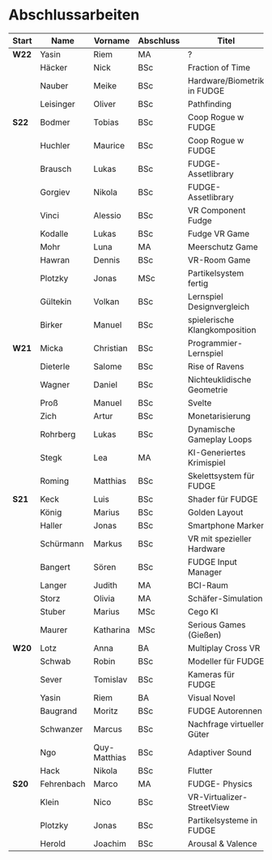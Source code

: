 # Abschlussarbeiten

| Start   | Name       | Vorname      | Abschluss | Titel                         | Z |
|---------|------------|--------------|-----------|-------------------------------|---|
| **W22** | Yasin      | Riem         | MA        | ?                             |   |
|         | Häcker     | Nick         | BSc       | Fraction of Time              |   |
|         | Nauber     | Meike        | BSc       | Hardware/Biometrik in FUDGE   |   |
|         | Leisinger  | Oliver       | BSc       | Pathfinding                   |   |
| **S22** | Bodmer     | Tobias       | BSc       | Coop Rogue w FUDGE            |   |
|         | Huchler    | Maurice      | BSc       | Coop Rogue w FUDGE            |   |
|         | Brausch    | Lukas        | BSc       | FUDGE-Assetlibrary            |   |
|         | Gorgiev    | Nikola       | BSc       | FUDGE-Assetlibrary            |   |
|         | Vinci      | Alessio      | BSc       | VR Component Fudge            |   |
|         | Kodalle    | Lukas        | BSc       | Fudge VR Game                 |   |
|         | Mohr       | Luna         | MA        | Meerschutz Game               |   |
|         | Hawran     | Dennis       | BSc       | VR-Room Game                  |   |
|         | Plotzky    | Jonas        | MSc       | Partikelsystem fertig         |   |
|         | Gültekin   | Volkan       | BSc       | Lernspiel Designvergleich     | X |
|         | Birker     | Manuel       | BSc       | spielerische Klangkomposition | X |
| **W21** | Micka      | Christian    | BSc       | Programmier-Lernspiel         |   |
|         | Dieterle   | Salome       | BSc       | Rise of Ravens                |   |
|         | Wagner     | Daniel       | BSc       | Nichteuklidische Geometrie    |   |
|         | Proß       | Manuel       | BSc       | Svelte                        | X |
|         | Zich       | Artur        | BSc       | Monetarisierung               | X |
|         | Rohrberg   | Lukas        | BSc       | Dynamische Gameplay Loops     |   |
|         | Stegk      | Lea          | MA        | KI-Generiertes Krimispiel     |   |
|         | Roming     | Matthias     | BSc       | Skelettsystem für FUDGE       |   |
| **S21** | Keck       | Luis         | BSc       | Shader für FUDGE              |   |
|         | König      | Marius       | BSc       | Golden Layout                 |   |
|         | Haller     | Jonas        | BSc       | Smartphone Marker             |   |
|         | Schürmann  | Markus       | BSc       | VR mit spezieller Hardware    |   |
|         | Bangert    | Sören        | BSc       | FUDGE Input Manager           |   |
|         | Langer     | Judith       | MA        | BCI-Raum                      |   |
|         | Storz      | Olivia       | MA        | Schäfer-Simulation            |   |
|         | Stuber     | Marius       | MSc       | Cego KI                       | x |
|         | Maurer     | Katharina    | MSc       | Serious Games (Gießen)        | x |
| **W20** | Lotz       | Anna         | BA        | Multiplay Cross VR            |   |
|         | Schwab     | Robin        | BSc       | Modeller für FUDGE            |   |
|         | Sever      | Tomislav     | BSc       | Kameras für FUDGE             |   |
|         | Yasin      | Riem         | BA        | Visual Novel                  |   |
|         | Baugrand   | Moritz       | BSc       | FUDGE Autorennen              |   |
|         | Schwanzer  | Marcus       | BSc       | Nachfrage virtueller Güter    | x |
|         | Ngo        | Quy-Matthias | BSc       | Adaptiver Sound               | x |
|         | Hack       | Nikola       | BSc       | Flutter                       | x |
| **S20** | Fehrenbach | Marco        | MA        | FUDGE- Physics                |   |
|         | Klein      | Nico         | BSc       | VR-Virtualizer-StreetView     |   |
|         | Plotzky    | Jonas        | BSc       | Partikelsysteme in FUDGE      | x |
|         | Herold     | Joachim      | BSc       | Arousal & Valence             |   |
